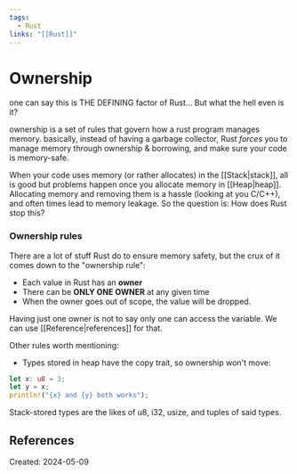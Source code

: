 ```yaml
---
tags:
  - Rust
links: "[[Rust]]"
---
```

# Ownership

one can say this is THE DEFINING factor of Rust... But what the hell even is it?

ownership is a set of rules that govern how a rust program manages memory. basically, instead of having a garbage collector, Rust _forces_ you to manage memory through ownership & borrowing, and make sure your code is memory-safe.

When your code uses memory (or rather allocates) in the [[Stack|stack]], all is good but problems happen once you allocate memory in [[Heap|heap]]. Allocating memory and removing them is a hassle (looking at you C/C++), and often times lead to memory leakage. So the question is: How does Rust stop this?

### Ownership rules
There are a lot of stuff Rust do to ensure memory safety, but the crux of it comes down to the "ownership rule":
- Each value in Rust has an **owner**
- There can be **ONLY ONE OWNER** at any given time
- When the owner goes out of scope, the value will be dropped.

Having just one owner is not to say only one can access the variable. We can use [[Reference|references]] for that.

Other rules worth mentioning:
- Types stored in heap have the copy trait, so ownership won't move:
```rust
let x: u8 = 3;
let y = x;
println!("{x} and {y} both works");
```
Stack-stored types are the likes of u8, i32, usize, and tuples of said types.

## References

Created: 2024-05-09
